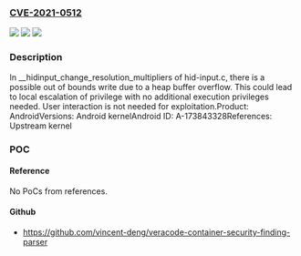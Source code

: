 ### [CVE-2021-0512](https://cve.mitre.org/cgi-bin/cvename.cgi?name=CVE-2021-0512)
![](https://img.shields.io/static/v1?label=Product&message=Android&color=blue)
![](https://img.shields.io/static/v1?label=Version&message=n%2Fa&color=blue)
![](https://img.shields.io/static/v1?label=Vulnerability&message=Elevation%20of%20privilege&color=brighgreen)

### Description

In __hidinput_change_resolution_multipliers of hid-input.c, there is a possible out of bounds write due to a heap buffer overflow. This could lead to local escalation of privilege with no additional execution privileges needed. User interaction is not needed for exploitation.Product: AndroidVersions: Android kernelAndroid ID: A-173843328References: Upstream kernel

### POC

#### Reference
No PoCs from references.

#### Github
- https://github.com/vincent-deng/veracode-container-security-finding-parser

